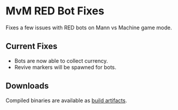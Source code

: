 # MvM RED Bot Fixes

Fixes a few issues with RED bots on Mann vs Machine game mode.

## Current Fixes

* Bots are now able to collect currency.
* Revive markers will be spawned for bots.

## Downloads

Compiled binaries are available as [build artifacts](https://github.com/caxanga334/sm-plugins/actions).